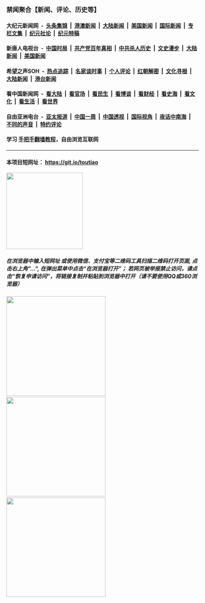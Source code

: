 ### 禁闻聚合【新闻、评论、历史等】

#### 大纪元新闻网 &nbsp;-&nbsp; [头条集锦](indexes/E头条集锦.md?t=03132231) &nbsp;|&nbsp; [港澳新闻](indexes/E港澳新闻.md?t=03132231)  &nbsp;|&nbsp; [大陆新闻](indexes/E大陆新闻.md?t=03132231) &nbsp;|&nbsp; [美国新闻](indexes/E美国新闻.md?t=03132231) &nbsp;|&nbsp; [国际新闻](indexes/E国际新闻.md?t=03132231) &nbsp;|&nbsp; [专栏文集](indexes/E专栏文集.md?t=03132231) &nbsp;|&nbsp; [纪元社论](indexes/E纪元社论.md?t=03132231) &nbsp;|&nbsp; [纪元特稿](indexes/E纪元特稿.md?t=03132231) 

#### 新唐人电视台 &nbsp;-&nbsp; [中国时局](indexes/N中国时局.md?t=03132231) &nbsp;|&nbsp; [共产党百年真相](indexes/N共产党百年真相.md?t=03132231) &nbsp;|&nbsp; [中共杀人历史](indexes/N中共杀人历史.md?t=03132231) &nbsp;|&nbsp; [文史漫步](indexes/N文史漫步.md?t=03132231) &nbsp;|&nbsp; [大陆新闻](indexes/N大陆新闻.md?t=03132231) &nbsp;|&nbsp; [美国新闻](indexes/N美国新闻.md?t=03132231)

#### 希望之声SOH &nbsp;-&nbsp; [热点追踪](indexes/H热点追踪.md?t=03132231) &nbsp;|&nbsp; [名家谈时事](indexes/H名家谈时事.md?t=03132231) &nbsp;|&nbsp; [个人评论](indexes/H个人评论.md?t=03132231)  &nbsp;|&nbsp; [红朝解密](indexes/H红朝解密.md?t=03132231) &nbsp;|&nbsp; [文化寻根](indexes/H文化寻根.md?t=03132231) &nbsp;|&nbsp; [大陆新闻](indexes/H大陆新闻.md?t=03132231) &nbsp;|&nbsp; [港台新闻](indexes/H港台新闻.md?t=03132231)

#### 看中国新闻网 &nbsp;-&nbsp; [看大陆](indexes/S看大陆.md?t=03132231) &nbsp;|&nbsp; [看官场](indexes/S看官场.md?t=03132231) &nbsp;|&nbsp; [看民生](indexes/S看民生.md?t=03132231)  &nbsp;|&nbsp; [看博谈](indexes/S看博谈.md?t=03132231) &nbsp;|&nbsp; [看财经](indexes/S看财经.md?t=03132231) &nbsp;|&nbsp; [看史海](indexes/S看史海.md?t=03132231) &nbsp;|&nbsp; [看文化](indexes/S看文化.md?t=03132231) &nbsp;|&nbsp; [看生活](indexes/S看生活.md?t=03132231) &nbsp;|&nbsp; [看世界](indexes/S看世界.md?t=03132231)

#### 自由亚洲电台 &nbsp;-&nbsp; [亚太报道](indexes/R亚太报道.md?t=03132231) &nbsp;|&nbsp; [中国一周](indexes/R中国一周.md?t=03132231) &nbsp;|&nbsp; [中国透视](indexes/R中国透视.md?t=03132231)  &nbsp;|&nbsp; [国际视角](indexes/R国际视角.md?t=03132231) &nbsp;|&nbsp; [夜话中南海](indexes/R夜话中南海.md?t=03132231) &nbsp;|&nbsp; [不同的声音](indexes/R不同的声音.md?t=03132231) &nbsp;|&nbsp; [特约评论](indexes/R特约评论.md?t=03132231)

#### 学习 [手把手翻墙教程](https://github.com/gfw-breaker/guides/wiki)，自由浏览互联网

----

#### 本项目短网址： https://git.io/toutiao
<img src="https://raw.githubusercontent.com/gfw-breaker/banned-news/master/scripts/img/qr.png" width="200px"/>  

##### 在浏览器中输入短网址 或使用微信、支付宝等二维码工具扫描二维码打开页面, 点击右上角"...", 在弹出菜单中点击“在浏览器打开”； 若网页被举报禁止访问，请点击“恢复申请访问”，将链接复制并粘贴到浏览器中打开（请不要使用QQ或360浏览器）

<img src="https://raw.githubusercontent.com/gfw-breaker/banned-news/master/scripts/img/1.png" width="260px"/> &nbsp; <img src="https://raw.githubusercontent.com/gfw-breaker/banned-news/master/scripts/img/2.png" width="260px"/> &nbsp; <img src="https://raw.githubusercontent.com/gfw-breaker/banned-news/master/scripts/img/3.png" width="260px"/>
